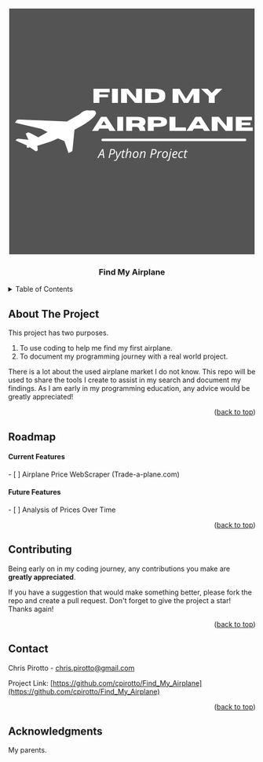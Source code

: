 
<!-- PROJECT LOGO -->
<br />
<div align="center">
  <a href="https://github.com/cpirotto/Find_My_Airplane">
    <img src="images/logo.png" alt="Logo" width="500" height="500">
  </a>
</div>

<h3 align="center">Find My Airplane</h3>


<!-- TABLE OF CONTENTS -->
<details>
  <summary>Table of Contents</summary>
  <ol>
    <li>
      <a href="#about-the-project">About The Project</a>
    </li>
    <li><a href="#roadmap">Roadmap</a></li>
    <li><a href="#contributing">Contributing</a></li>
    <li><a href="#contact">Contact</a></li>
    <li><a href="#acknowledgments">Acknowledgments</a></li>
  </ol>
</details>



<!-- ABOUT THE PROJECT -->
## About The Project

This project has two purposes.

1) To use coding to help me find my first airplane.
2) To document my programming journey with a real world project.

There is a lot about the used airplane market I do not know. 
This repo will be used to share the tools I create to assist in my search and document my findings.
As I am early in my programming education, any advice would be greatly appreciated!


<p align="right">(<a href="#readme-top">back to top</a>)</p>


<!-- ROADMAP -->
## Roadmap

<h4>Current Features</h4>
- [ ] Airplane Price WebScraper (Trade-a-plane.com)

<h4>Future Features</h4>
- [ ] Analysis of Prices Over Time

<!--
- [ ] Feature 3
    - [ ] Nested Feature
-->

<p align="right">(<a href="#readme-top">back to top</a>)</p>



<!-- CONTRIBUTING -->
## Contributing

Being early on in my coding journey, any contributions you make are **greatly appreciated**.

If you have a suggestion that would make something better, please fork the repo and create a pull request. 
Don't forget to give the project a star! Thanks again!

<p align="right">(<a href="#readme-top">back to top</a>)</p>


<!-- CONTACT -->
## Contact

Chris Pirotto - chris.pirotto@gmail.com
<!--
[@twitter_handle](https://twitter.com/twitter_handle)
-->
Project Link: [https://github.com/cpirotto/Find_My_Airplane](https://github.com/cpirotto/Find_My_Airplane)

<p align="right">(<a href="#readme-top">back to top</a>)</p>



<!-- ACKNOWLEDGMENTS -->
## Acknowledgments

My parents.
<!--
* []()
* []()
* []()

<p align="right">(<a href="#readme-top">back to top</a>)</p>

-->

